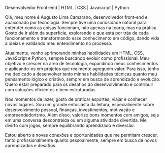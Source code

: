 <p>
  Desenvolvedor Front-end | HTML | CSS | Javascript | Python
</p>
<p>
  Olá, meu nome é Augusto Lima Camarano, desenvolvedor front-end e apaixonado por tecnologia. Sempre tive uma curiosidade natural para entender como as coisas funcionam, não apenas na teoria, mas na prática. Gosto de ir além da superfície, explorando o que está por trás de cada funcionamento e transformando esse conhecimento em código, dando vida a ideias e validando meu entendimento no processo.
</p>
<p>
  Atualmente, venho aprimorando minhas habilidades em HTML, CSS, JavaScript e Python, sempre buscando evoluir como profissional. Meu objetivo é crescer na área de tecnologia, expandindo meus conhecimentos e aplicando-os em projetos que realmente agreguem valor. Para isso, tenho me dedicado a desenvolver tanto minhas habilidades técnicas quanto meu pensamento lógico e criativo, sempre em busca de aprendizado e evolução. Quero estar preparado para os desafios do desenvolvimento e contribuir com soluções eficientes e bem estruturadas.
</p>
<p>
  Nos momentos de lazer, gosto de praticar esportes, viajar e conhecer novos lugares. Sou um grande entusiasta da leitura, especialmente sobre desenvolvimento pessoal, finanças, investimentos, motivação e empreendedorismo. Além disso, valorizo bons momentos com amigos, seja em uma conversa descontraída ou em alguma atividade divertida. Me divirto com jogos, sempre equilibrando aprendizado e diversão.
</p>
<p>
  Estou aberto a novas conexões e oportunidades que me permitam crescer, tanto profissionalmente quanto pessoalmente, sempre em busca de novos aprendizados e desafios.
</p>
